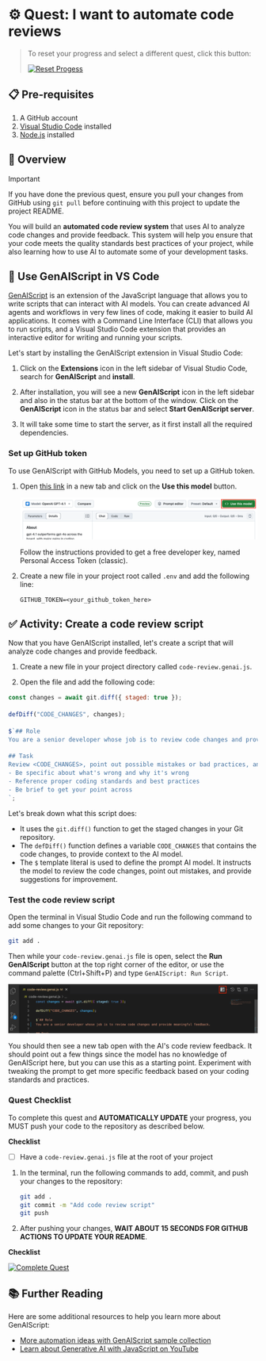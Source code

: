 # ⚙️ Quest: I want to automate code reviews

> To reset your progress and select a different quest, click this button:
>
> [![Reset Progess](https://img.shields.io/badge/Reset--Progress-ff3860?logo=mattermost)](../../issues/new?title=Reset+Quest&labels=reset-quest&body=🔄+I+want+to+reset+my+AI+learning+quest+and+start+from+the+beginning.%0A%0A**Please+click+on+Create+below,+then+wait+about+15+seconds.+Your+progress+will+be+reset,+this+issue+will+automatically+close,+and+you+will+be+taken+back+to+the+Welcome+step+to+select+a+new+quest.**)

## 📋 Pre-requisites

1. A GitHub account
2. [Visual Studio Code](https://code.visualstudio.com/) installed
3. [Node.js](https://nodejs.org/en) installed

## 📝 Overview

> [!IMPORTANT]  
> If you have done the previous quest, ensure you pull your changes from GitHub using `git pull` before continuing with this project to update the project README.

You will build an **automated code review system** that uses AI to analyze code changes and provide feedback. This system will help you ensure that your code meets the quality standards best practices of your project, while also learning how to use AI to automate some of your development tasks.

## 🧠 Use GenAIScript in VS Code

[GenAIScript](https://microsoft.github.io/genaiscript/) is an extension of the JavaScript language that allows you to write scripts that can interact with AI models. You can create advanced AI agents and workflows in very few lines of code, making it easier to build AI applications. It comes with a Command Line Interface (CLI) that allows you to run scripts, and a Visual Studio Code extension that provides an interactive editor for writing and running your scripts.

Let's start by installing the GenAIScript extension in Visual Studio Code:

1. Click on the **Extensions** icon in the left sidebar of Visual Studio Code, search for **GenAIScript** and **install**.

2. After installation, you will see a new **GenAIScript** icon in the left sidebar and also in the status bar at the bottom of the window. Click on the **GenAIScript** icon in the status bar and select **Start GenAIScript server**.

3. It will take some time to start the server, as it first install all the required dependencies.

### Set up GitHub token

To use GenAIScript with GitHub Models, you need to set up a GitHub token.

1. Open [this link](https://github.com/marketplace/models/azure-openai/gpt-4-1/playground) in a new tab and click on the **Use this model** button.

    ![Use model](https://github.com/Azure-Samples/JS-AI-Build-a-thon/blob/assets/jsai-buildathon-assets/use-gh-model.png?raw=true)

    Follow the instructions provided to get a free developer key, named Personal Access Token (classic).

2. Create a new file in your project root called `.env` and add the following line:

    ```text
    GITHUB_TOKEN=<your_github_token_here>
    ```

## ✅ Activity: Create a code review script

Now that you have GenAIScript installed, let's create a script that will analyze code changes and provide feedback.

1. Create a new file in your project directory called `code-review.genai.js`.

2. Open the file and add the following code:

```javascript
const changes = await git.diff({ staged: true });

defDiff("CODE_CHANGES", changes);

$`## Role
You are a senior developer whose job is to review code changes and provide meaningful feedback.

## Task
Review <CODE_CHANGES>, point out possible mistakes or bad practices, and provide suggestions for improvement.
- Be specific about what's wrong and why it's wrong
- Reference proper coding standards and best practices
- Be brief to get your point across
`;
```

Let's break down what this script does:
- It uses the `git.diff()` function to get the staged changes in your Git repository.
- The `defDiff()` function defines a variable `CODE_CHANGES` that contains the code changes, to provide context to the AI model.
- The `$` template literal is used to define the prompt AI model. It instructs the model to review the code changes, point out mistakes, and provide suggestions for improvement.

### Test the code review script

Open the terminal in Visual Studio Code and run the following command to add some changes to your Git repository:

```bash
git add .
```

Then while your `code-review.genai.js` file is open, select the **Run GenAIScript** button at the top right corner of the editor, or use the command palette (Ctrl+Shift+P) and type `GenAIScript: Run Script`.

![Run GenAIScript button](https://github.com/Azure-Samples/JS-AI-Build-a-thon/blob/assets/jsai-buildathon-assets/run-genaiscript.png?raw=true)

You should then see a new tab open with the AI's code review feedback. It should point out a few things since the model has no knowledge of GenAIScript here, but you can use this as a starting point. Experiment with tweaking the prompt to get more specific feedback based on your coding standards and practices.

### Quest Checklist

To complete this quest and **AUTOMATICALLY UPDATE** your progress, you MUST push your code to the repository as described below.

**Checklist**
- [ ] Have a `code-review.genai.js` file at the root of your project

1. In the terminal, run the following commands to add, commit, and push your changes to the repository:

    ```bash
    git add .
    git commit -m "Add code review script"
    git push
    ```

2.  After pushing your changes, **WAIT ABOUT 15 SECONDS FOR GITHUB ACTIONS TO UPDATE YOUR README**.

**Checklist**

[![Complete Quest](https://img.shields.io/badge/Complete--Quest-ff3860?logo=esbuild)](/issues/new?title=Quest:+I+want+a+Production-Ready+Template+to+customize&labels=quest&body=🚀+I%27ve+browsed+through+the+AI+App+Template+gallery%21%0A%0A**After+you+click+on+Create+below,+wait+about+15+seconds.+This+issue+will+automatically+close,+and+the+README+will+update+with+your+next+instructions.**)

## 📚 Further Reading

Here are some additional resources to help you learn more about GenAIScript:

- [More automation ideas with GenAIScript sample collection](https://microsoft.github.io/genaiscript/samples/)
- [Learn about Generative AI with JavaScript on YouTube](https://aka.ms/genai-js)
